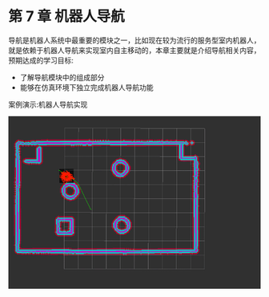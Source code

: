 # 第 7 章 机器人导航

导航是机器人系统中最重要的模块之一，比如现在较为流行的服务型室内机器人，就是依赖于机器人导航来实现室内自主移动的，本章主要就是介绍导航相关内容，预期达成的学习目标:

* 了解导航模块中的组成部分
* 能够在仿真环境下独立完成机器人导航功能

案例演示:机器人导航实现

![](/assets/机器人导航4.gif)

